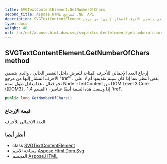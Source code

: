 ```yaml
---
title: SVGTextContentElement.GetNumberOfChars
second_title: Aspose.HTML لمرجع .NET API
description: SVGTextContentElement طريقة. إرجاع العدد الإجمالي للأحرف المتاحة للعرض داخل العنصر الحالي  والذي يتضمن الأحرف المشار إليها من مرجع tref  بغض النظر عما إذا كان سيتم تقديمها أم لا. على نحو فعال  هذا يعادل طول سمة Node  textContent من DOM Level 3 Core DOM3  القسم 1.4  إذا وسعت هذه السمة أيضًا عناصر tref.
type: docs
weight: 40
url: /ar/net/aspose.html.dom.svg/svgtextcontentelement/getnumberofchars/
---
```

## SVGTextContentElement.GetNumberOfChars method

إرجاع العدد الإجمالي للأحرف المتاحة للعرض داخل العنصر الحالي ، والذي يتضمن الأحرف المشار إليها من مرجع "tref" ، بغض النظر عما إذا كان سيتم تقديمها أم لا. على نحو فعال ، هذا يعادل طول سمة Node :: textContent من DOM Level 3 Core ([DOM3] ، القسم 1.4) ، إذا وسعت هذه السمة أيضًا عناصر 'tref'.

```csharp
public long GetNumberOfChars()
```

### قيمة الإرجاع

العدد الإجمالي للأحرف.

### أنظر أيضا

* class [SVGTextContentElement](../)
* مساحة الاسم [Aspose.Html.Dom.Svg](../../svgtextcontentelement/)
* المجسم [Aspose.HTML](../../../)


